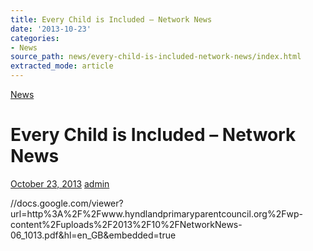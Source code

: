 ```yaml
---
title: Every Child is Included – Network News
date: '2013-10-23'
categories:
- News
source_path: news/every-child-is-included-network-news/index.html
extracted_mode: article
---
```

[News](category/news/)

# Every Child is Included – Network News

[October 23, 2013](news/every-child-is-included-network-news/) [admin](author/admin/)

//docs.google.com/viewer?url=http%3A%2F%2Fwww.hyndlandprimaryparentcouncil.org%2Fwp-content%2Fuploads%2F2013%2F10%2FNetworkNews-06_1013.pdf&hl=en_GB&embedded=true

